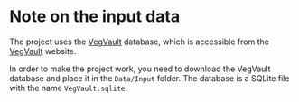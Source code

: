 # Note on the input data

The project uses the [VegVault](bit.ly/VegVault) database, which is accessible from the [VegVault](https://bit.ly/VegVault) website.

In order to make the project work, you need to download the VegVault database and place it in the `Data/Input` folder. The database is a SQLite file with the name `VegVault.sqlite`.
